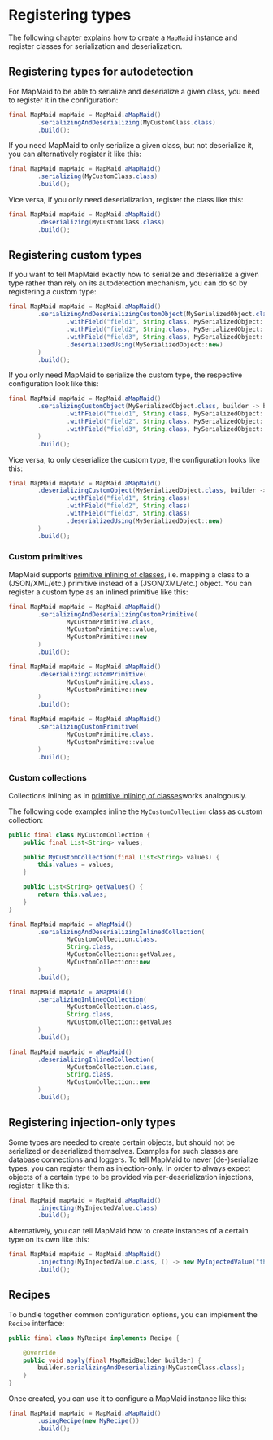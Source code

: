 # Registering types
The following chapter explains how to create a `MapMaid` instance and register classes for serialization and deserialization.

## Registering types for autodetection

For MapMaid to be able to serialize and deserialize a given class, you need to register it in the configuration:
<!---[CodeSnippet](duplexConfig)-->
```java
final MapMaid mapMaid = MapMaid.aMapMaid()
        .serializingAndDeserializing(MyCustomClass.class)
        .build();
```

If you need MapMaid to only serialize a given class, but not deserialize it, you can alternatively
register it like this:

<!---[CodeSnippet](serializationConfig)-->
```java
final MapMaid mapMaid = MapMaid.aMapMaid()
        .serializing(MyCustomClass.class)
        .build();
```

Vice versa, if you only need deserialization, register the class like this:

<!---[CodeSnippet](deserializationConfig)-->
```java
final MapMaid mapMaid = MapMaid.aMapMaid()
        .deserializing(MyCustomClass.class)
        .build();
```

## Registering custom types
If you want to tell MapMaid exactly how to
serialize and deserialize a given type rather than rely on its autodetection mechanism,
you can do so by registering a custom type:

<!---[CodeSnippet](duplexCustomSerializedObjectConfig)-->
```java
final MapMaid mapMaid = MapMaid.aMapMaid()
        .serializingAndDeserializingCustomObject(MySerializedObject.class, builder -> builder
                .withField("field1", String.class, MySerializedObject::getField1)
                .withField("field2", String.class, MySerializedObject::getField2)
                .withField("field3", String.class, MySerializedObject::getField3)
                .deserializedUsing(MySerializedObject::new)
        )
        .build();
```

If you only need MapMaid to serialize the custom type, the respective configuration look like this:

<!---[CodeSnippet](serializationCustomSerializedObjectConfig)-->
```java
final MapMaid mapMaid = MapMaid.aMapMaid()
        .serializingCustomObject(MySerializedObject.class, builder -> builder
                .withField("field1", String.class, MySerializedObject::getField1)
                .withField("field2", String.class, MySerializedObject::getField2)
                .withField("field3", String.class, MySerializedObject::getField3)
        )
        .build();
```
Vice versa, to only deserialize the custom type, the configuration looks like this:

<!---[CodeSnippet](deserializationCustomSerializedObjectConfig)-->
```java
final MapMaid mapMaid = MapMaid.aMapMaid()
        .deserializingCustomObject(MySerializedObject.class, builder -> builder
                .withField("field1", String.class)
                .withField("field2", String.class)
                .withField("field3", String.class)
                .deserializedUsing(MySerializedObject::new)
        )
        .build();
```

### Custom primitives
MapMaid supports <!---[Link] ( 06_PrimitiveInlining.md "primitive inlining of classes") -->
[primitive inlining of classes](06_PrimitiveInlining.md), i.e. mapping a class to a (JSON/XML/etc.) primitive
instead of a (JSON/XML/etc.) object.
You can register a custom type as an inlined primitive like this:

<!---[CodeSnippet](duplexCustomCustomPrimitiveConfig)-->
```java
final MapMaid mapMaid = MapMaid.aMapMaid()
        .serializingAndDeserializingCustomPrimitive(
                MyCustomPrimitive.class,
                MyCustomPrimitive::value,
                MyCustomPrimitive::new
        )
        .build();
```

<!---[CodeSnippet](deserializationCustomCustomPrimitiveConfig)-->
```java
final MapMaid mapMaid = MapMaid.aMapMaid()
        .deserializingCustomPrimitive(
                MyCustomPrimitive.class,
                MyCustomPrimitive::new
        )
        .build();
```

<!---[CodeSnippet](serializationCustomCustomPrimitiveConfig)-->
```java
final MapMaid mapMaid = MapMaid.aMapMaid()
        .serializingCustomPrimitive(
                MyCustomPrimitive.class,
                MyCustomPrimitive::value
        )
        .build();
```

### Custom collections
Collections inlining as in <!---[Link] ( 06_PrimitiveInlining.md "primitive inlining of classes") -->
[primitive inlining of classes](06_PrimitiveInlining.md)works analogously. 

The following code examples inline the `MyCustomCollection` class as custom collection:

<!---[CodeSnippet](myCustomCollection)-->
```java
public final class MyCustomCollection {
    public final List<String> values;

    public MyCustomCollection(final List<String> values) {
        this.values = values;
    }

    public List<String> getValues() {
        return this.values;
    }
}
```


<!---[CodeSnippet](inlineCollectionDuplexConfig)-->
```java
final MapMaid mapMaid = aMapMaid()
        .serializingAndDeserializingInlinedCollection(
                MyCustomCollection.class,
                String.class,
                MyCustomCollection::getValues,
                MyCustomCollection::new
        )
        .build();
```


<!---[CodeSnippet](inlineCollectionSerializingConfig)-->
```java
final MapMaid mapMaid = aMapMaid()
        .serializingInlinedCollection(
                MyCustomCollection.class,
                String.class,
                MyCustomCollection::getValues
        )
        .build();
```


<!---[CodeSnippet](inlineCollectionDeserializingConfig)-->
```java
final MapMaid mapMaid = aMapMaid()
        .deserializingInlinedCollection(
                MyCustomCollection.class,
                String.class,
                MyCustomCollection::new
        )
        .build();
```

## Registering injection-only types

Some types are needed to create certain objects, but should not be serialized or deserialized themselves. Examples for such classes
are database connections and loggers.
To tell MapMaid to never (de-)serialize types, you can register them as injection-only.
In order to always expect objects of a certain type to be provided via per-deserialization injections,
register it like this:   

<!---[CodeSnippet](normalInjection)-->
```java
final MapMaid mapMaid = MapMaid.aMapMaid()
        .injecting(MyInjectedValue.class)
        .build();
```

Alternatively, you can tell MapMaid how to create instances of a certain type on its own like this:

<!---[CodeSnippet](fixedInjection)-->
```java
final MapMaid mapMaid = MapMaid.aMapMaid()
        .injecting(MyInjectedValue.class, () -> new MyInjectedValue("this is injected"))
        .build();
```

## Recipes
To bundle together common configuration options, you can implement the `Recipe` interface: 
<!---[CodeSnippet](recipe)-->
```java
public final class MyRecipe implements Recipe {

    @Override
    public void apply(final MapMaidBuilder builder) {
        builder.serializingAndDeserializing(MyCustomClass.class);
    }
}
```

Once created, you can use it to configure a MapMaid instance like this:

<!---[CodeSnippet](recipeConfig)-->
```java
final MapMaid mapMaid = MapMaid.aMapMaid()
        .usingRecipe(new MyRecipe())
        .build();
```


